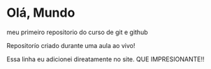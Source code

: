 # Olá, Mundo
 meu primeiro repositorio do curso de git e github

 Repositorío criado durante uma aula ao vivo!

Essa linha eu adicionei direatamente no site.  QUE IMPRESIONANTE!!
